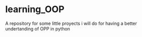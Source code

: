 # learning_OOP
A repository for some little proyects i will do for having a better undertanding of OPP in python
